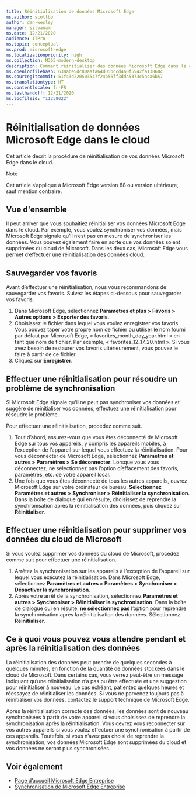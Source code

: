 ```yaml
---
title: Réinitialisation de données Microsoft Edge
ms.author: scottbo
author: dan-wesley
manager: silvanam
ms.date: 12/21/2020
audience: ITPro
ms.topic: conceptual
ms.prod: microsoft-edge
ms.localizationpriority: high
ms.collection: M365-modern-desktop
description: Comment réinitialiser des données Microsoft Edge dans le cloud
ms.openlocfilehash: 638abe5dc80aafa64d05bccd4a0f5542fa13860c
ms.sourcegitcommit: 51f43d220503547f24b56ff3dda5373c5aca6b57
ms.translationtype: HT
ms.contentlocale: fr-FR
ms.lasthandoff: 12/21/2020
ms.locfileid: "11238022"
---
```

# Réinitialisation de données Microsoft Edge dans le cloud

Cet article décrit la procédure de réinitialisation de vos données Microsoft Edge dans le cloud.

> [!NOTE]
> Cet article s’applique à Microsoft Edge version 88 ou version ultérieure, sauf mention contraire.

##  <a name="overview"></a>Vue d'ensemble

Il peut arriver que vous souhaitiez réinitialiser vos données Microsoft Edge dans le cloud. Par exemple, vous voulez synchroniser vos données, mais Microsoft Edge signale qu’il n’est pas en mesure de synchroniser les données. Vous pouvez également faire en sorte que vos données soient supprimées du cloud de Microsoft. Dans les deux cas, Microsoft Edge vous permet d’effectuer une réinitialisation des données cloud.

##  <a name="back-up-your-favorites"></a>Sauvegarder vos favoris

Avant d’effectuer une réinitialisation, nous vous recommandons de sauvegarder vos favoris. Suivez les étapes ci-dessous pour sauvegarder vos favoris.

1. Dans Microsoft Edge, sélectionnez **Paramètres et plus > Favoris > Autres options > Exporter des favoris**.
2. Choisissez le fichier dans lequel vous voulez enregistrer vos favoris. Vous pouvez taper votre propre nom de fichier ou utiliser le nom fourni par défaut par Microsoft Edge, « favorites_month_day_year.html » en tant que nom de fichier. Par exemple, « favorites_12_17_20.html ». Si vous avez besoin de restaurer vos favoris ultérieurement, vous pouvez le faire à partir de ce fichier.
3. Cliquez sur **Enregistrer**.

##  <a name="perform-a-reset-to-fix-a-synchronization-problem"></a>Effectuer une réinitialisation pour résoudre un problème de synchronisation

Si Microsoft Edge signale qu’il ne peut pas synchroniser vos données et suggère de réinitialiser vos données, effectuez une réinitialisation pour résoudre le problème.

Pour effectuer une réinitialisation, procédez comme suit.

1. Tout d’abord, assurez-vous que vous êtes déconnecté de Microsoft Edge sur tous vos appareils, y compris les appareils mobiles, à l’exception de l’appareil sur lequel vous effectuez la réinitialisation. Pour vous déconnecter de Microsoft Edge, sélectionnez **Paramètres et autres > Paramètres > Se déconnecter**. Lorsque vous vous déconnectez, ne sélectionnez pas l’option d’effacement des favoris, paramètres, etc. de votre appareil local.
2. Une fois que vous êtes déconnecté de tous les autres appareils, ouvrez Microsoft Edge sur votre ordinateur de bureau. **Sélectionnez Paramètres et autres > Synchroniser > Réinitialiser la synchronisation**. Dans la boîte de dialogue qui en résulte, choisissez de reprendre la synchronisation après la réinitialisation des données, puis cliquez sur **Réinitialiser**.

##  <a name="perform-a-reset-to-remove-your-data-from-microsoft’s-cloud"></a>Effectuer une réinitialisation pour supprimer vos données du cloud de Microsoft

Si vous voulez supprimer vos données du cloud de Microsoft, procédez comme suit pour effectuer une réinitialisation.

1. Arrêtez la synchronisation sur les appareils à l’exception de l’appareil sur lequel vous exécutez la réinitialisation.  Dans Microsoft Edge, sélectionnez **Paramètres et autres > Paramètres > Synchroniser > Désactiver la synchronisation**.  
2. Après votre arrêt de la synchronisation, sélectionnez **Paramètres et autres > Synchroniser > Réinitialiser la synchronisation**. Dans la boîte de dialogue qui en résulte, **ne sélectionnez pas** l’option pour reprendre la synchronisation après la réinitialisation des données. Sélectionnez **Réinitialiser**.

##  <a name="what-to-expect-during-and-after-a-data-reset"></a>Ce à quoi vous pouvez vous attendre pendant et après la réinitialisation des données

La réinitialisation des données peut prendre de quelques secondes à quelques minutes, en fonction de la quantité de données stockées dans le cloud de Microsoft. Dans certains cas, vous verrez peut-être un message indiquant qu’une réinitialisation n’a pas pu être effectuée et une suggestion pour réinitialiser à nouveau. Le cas échéant, patientez quelques heures et réessayez de réinitialiser les données. Si vous ne parvenez toujours pas à réinitialiser vos données, contactez le support technique de Microsoft Edge.

Après la réinitialisation correcte des données, les données sont de nouveau synchronisées à partir de votre appareil si vous choisissez de reprendre la synchronisation après la réinitialisation. Vous devrez vous reconnecter sur vos autres appareils si vous voulez effectuer une synchronisation à partir de ces appareils. Toutefois, si vous n’avez pas choisi de reprendre la synchronisation, vos données Microsoft Edge sont supprimées du cloud et vos données ne seront plus synchronisées.

##  <a name="see-also"></a>Voir également

- [Page d’accueil Microsoft Edge Entreprise](https://aka.ms/EdgeEnterprise)
- [Synchronisation de Microsoft Edge Entreprise](microsoft-edge-enterprise-sync.md)